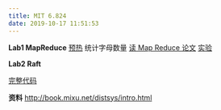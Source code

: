 ```yaml
---
title: MIT 6.824
date: 2019-10-17 11:51:53
---
```


**Lab1 MapReduce**
[预热](/2019/08/03/mit6824-lab1-preface/) 统计字母数量
[读 Map Reduce 论文](/2019/08/03/mit6824-lab1-paper-reading/)
[实验](/2019/08/03/mit6824-lab1-coding/)

**Lab2 Raft**


[完整代码](https://github.com/razertory/MIT6.824)

**资料**
http://book.mixu.net/distsys/intro.html